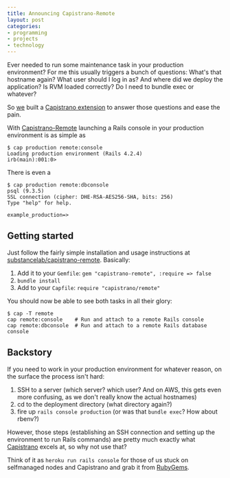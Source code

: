 ```yaml
---
title: Announcing Capistrano-Remote
layout: post
categories:
- programming
- projects
- technology
---
```


Ever needed to run some maintenance task in your production environment? For me
this usually triggers a bunch of questions: What's that hostname again? What
user should I log in as? And where did we deploy the application? Is RVM loaded
correctly? Do I need to bundle exec or whatever?

So [we](http://substancelab.com) built a [Capistrano
extension](https://rubygems.org/gems/capistrano-remote) to answer those
questions and ease the pain.

<!--more-->

With [Capistrano-Remote](https://rubygems.org/gems/capistrano-remote) launching
a Rails console in your production environment is as simple as

    $ cap production remote:console
    Loading production environment (Rails 4.2.4)
    irb(main):001:0>

There is even a

    $ cap production remote:dbconsole
    psql (9.3.5)
    SSL connection (cipher: DHE-RSA-AES256-SHA, bits: 256)
    Type "help" for help.

    example_production=>

## Getting started

Just follow the fairly simple installation and usage instructions at [substancelab/capistrano-remote](https://github.com/substancelab/capistrano-remote). Basically:

1. Add it to your `Gemfile`: `gem "capistrano-remote", :require => false`
2. `bundle install`
3. Add to your `Capfile`: `require "capistrano/remote"`

You should now be able to see both tasks in all their glory:

    $ cap -T remote
    cap remote:console    # Run and attach to a remote Rails console
    cap remote:dbconsole  # Run and attach to a remote Rails database console

## Backstory

If you need to work in your production environment for whatever reason, on the
surface the process isn't hard:

1. SSH to a server (which server? which user? And on AWS, this gets even more confusing, as we don't really know the actual hostnames)
2. cd to the deployment directory (what directory again?)
3. fire up `rails console production` (or was that `bundle exec`? How about rbenv?)

However, those steps (establishing an SSH connection and setting up the
environment to run Rails commands) are pretty much exactly what
[Capistrano](http://capistranorb.com/) excels at, so why not use that?

Think of it as `heroku run rails console` for those of us stuck on selfmanaged
nodes and Capistrano and grab it from [RubyGems](https://rubygems.org/gems/capistrano-remote).
